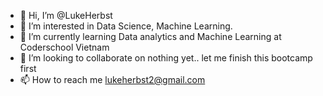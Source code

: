 - 👋 Hi, I’m @LukeHerbst
- 👀 I’m interested in Data Science, Machine Learning.
- 🌱 I’m currently learning Data analytics and Machine Learning at Coderschool Vietnam
- 💞️ I’m looking to collaborate on nothing yet.. let me finish this bootcamp first
- 📫 How to reach me lukeherbst2@gmail.com

<!---
LukeHerbst/LukeHerbst is a ✨ special ✨ repository because its `README.md` (this file) appears on your GitHub profile.
You can click the Preview link to take a look at your changes.
--->
